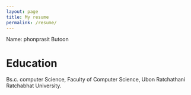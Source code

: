 ```yaml
---
layout: page
title: My resume
permalink: /resume/
---
```


 Name: phonprasit Butoon
 
 # Education
 Bs.c. computer Science, Faculty of Computer Science, Ubon Ratchathani Ratchabhat University.
